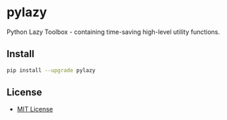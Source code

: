 # pylazy

Python Lazy Toolbox - containing time-saving high-level utility functions.

## Install

```bash
pip install --upgrade pylazy
```

## License

-   [MIT License]("LICENSE")
